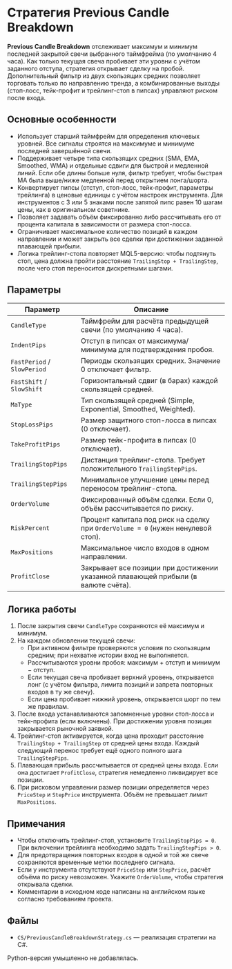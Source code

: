 # Стратегия Previous Candle Breakdown

**Previous Candle Breakdown** отслеживает максимум и минимум последней закрытой свечи выбранного таймфрейма (по умолчанию 4 часа). Как только текущая свеча пробивает эти уровни с учётом заданного отступа, стратегия открывает сделку на пробой. Дополнительный фильтр из двух скользящих средних позволяет торговать только по направлению тренда, а комбинированные выходы (стоп-лосс, тейк-профит и трейлинг-стоп в пипсах) управляют риском после входа.

## Основные особенности

- Использует старший таймфрейм для определения ключевых уровней. Все сигналы строятся на максимуме и минимуме последней завершённой свечи.
- Поддерживает четыре типа скользящих средних (SMA, EMA, Smoothed, WMA) и отдельные сдвиги для быстрой и медленной линий. Если обе длины больше нуля, фильтр требует, чтобы быстрая MA была выше/ниже медленной перед открытием лонга/шорта.
- Конвертирует пипсы (отступ, стоп-лосс, тейк-профит, параметры трейлинга) в ценовые единицы с учётом настроек инструмента. Для инструментов с 3 или 5 знаками после запятой пипс равен 10 шагам цены, как в оригинальном советнике.
- Позволяет задавать объём фиксированно либо рассчитывать его от процента капитала в зависимости от размера стоп-лосса.
- Ограничивает максимальное количество позиций в каждом направлении и может закрыть все сделки при достижении заданной плавающей прибыли.
- Логика трейлинг-стопа повторяет MQL5-версию: чтобы подтянуть стоп, цена должна пройти расстояние `TrailingStop + TrailingStep`, после чего стоп переносится дискретными шагами.

## Параметры

| Параметр | Описание |
|----------|----------|
| `CandleType` | Таймфрейм для расчёта предыдущей свечи (по умолчанию 4 часа). |
| `IndentPips` | Отступ в пипсах от максимума/минимума для подтверждения пробоя. |
| `FastPeriod` / `SlowPeriod` | Периоды скользящих средних. Значение 0 отключает фильтр. |
| `FastShift` / `SlowShift` | Горизонтальный сдвиг (в барах) каждой скользящей средней. |
| `MaType` | Тип скользящей средней (Simple, Exponential, Smoothed, Weighted). |
| `StopLossPips` | Размер защитного стоп-лосса в пипсах (0 отключает). |
| `TakeProfitPips` | Размер тейк-профита в пипсах (0 отключает). |
| `TrailingStopPips` | Дистанция трейлинг-стопа. Требует положительного `TrailingStepPips`. |
| `TrailingStepPips` | Минимальное улучшение цены перед переносом трейлинг-стопа. |
| `OrderVolume` | Фиксированный объём сделки. Если 0, объём рассчитывается по риску. |
| `RiskPercent` | Процент капитала под риск на сделку при `OrderVolume = 0` (нужен ненулевой стоп). |
| `MaxPositions` | Максимальное число входов в одном направлении. |
| `ProfitClose` | Закрывает все позиции при достижении указанной плавающей прибыли (в валюте счёта). |

## Логика работы

1. После закрытия свечи `CandleType` сохраняются её максимум и минимум.
2. На каждом обновлении текущей свечи:
   - При активном фильтре проверяются условия по скользящим средним; при нехватке истории вход не выполняется.
   - Рассчитываются уровни пробоя: максимум + отступ и минимум − отступ.
   - Если текущая свеча пробивает верхний уровень, открывается лонг (с учётом фильтра, лимита позиций и запрета повторных входов в ту же свечу).
   - Если цена пробивает нижний уровень, открывается шорт по тем же правилам.
3. После входа устанавливаются запомненные уровни стоп-лосса и тейк-профита (если включены). При достижении уровня позиция закрывается рыночной заявкой.
4. Трейлинг-стоп активируется, когда цена проходит расстояние `TrailingStop + TrailingStep` от средней цены входа. Каждый следующий перенос требует ещё одного полного шага `TrailingStepPips`.
5. Плавающая прибыль рассчитывается от средней цены входа. Если она достигает `ProfitClose`, стратегия немедленно ликвидирует все позиции.
6. При рисковом управлении размер позиции определяется через `PriceStep` и `StepPrice` инструмента. Объём не превышает лимит `MaxPositions`.

## Примечания

- Чтобы отключить трейлинг-стоп, установите `TrailingStopPips = 0`. При включении трейлинга необходимо задать `TrailingStepPips > 0`.
- Для предотвращения повторных входов в одной и той же свече сохраняются временные метки последнего сигнала.
- Если у инструмента отсутствуют `PriceStep` или `StepPrice`, расчёт объёма по риску невозможен. Укажите `OrderVolume`, чтобы стратегия открывала сделки.
- Комментарии в исходном коде написаны на английском языке согласно требованиям проекта.

## Файлы

- `CS/PreviousCandleBreakdownStrategy.cs` — реализация стратегии на C#.

Python-версия умышленно не добавлялась.
